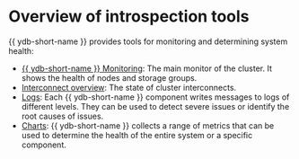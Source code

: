 # Overview of introspection tools

{{ ydb-short-name }} provides tools for monitoring and determining system health:

* [{{ ydb-short-name }} Monitoring](ydb_monitoring.md): The main monitor of the cluster. It shows the health of nodes and storage groups.
* [Interconnect overview](interconnect_overview.md): The state of cluster interconnects.
* [Logs](logs.md): Each {{ ydb-short-name }} component writes messages to logs of different levels. They can be used to detect severe issues or identify the root causes of issues.
* [Charts](charts.md): {{ ydb-short-name }} collects a range of metrics that can be used to determine the health of the entire system or a specific component.

